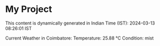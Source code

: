 # My Project

This content is dynamically generated in Indian Time (IST): 2024-03-13 08:26:01 IST


Current Weather in Coimbatore:
Temperature: 25.88 °C
Condition: mist
